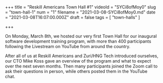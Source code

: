 +++
title = "Reskill Americans Town Hall #1"
videoId = "SYCi8ofMoy0"
slug = "town-hall-1"
num = "1"
filename = "2021-03-08-SYCi8ofMoy0.md"
date = "2021-03-08T16:07:00.000Z"
draft = false
tags = [ "town-halls" ]

+++

On Monday, March 8th, we hosted our very first Town Hall for our inaugural software development training program, with more than 400 participants following the Livestream on YouTube from around the country.  

After all of us at Reskill Americans and Zuri/HNG Tech introduced ourselves, our CTO Mike Koss gave an overview of the program and what to expect over the next seven months. Then many participants joined the Zoom call to ask their questions in person, while others posted them in the YouTube chat.
